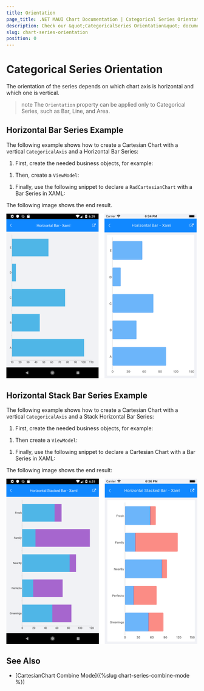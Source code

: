 ```yaml
---
title: Orientation
page_title: .NET MAUI Chart Documentation | Categorical Series Orientation
description: Check our &quot;CategoricalSeries Orientation&quot; documentation article for Telerik Chart for .NET MAUI
slug: chart-series-orientation
position: 0
---
```


# Categorical Series Orientation

The orientation of the series depends on which chart axis is horizontal and which one is vertical.

>note The `Orientation` property can be applied only to Categorical Series, such as Bar, Line, and Area.

## Horizontal Bar Series Example

The following example shows how to create a Cartesian Chart with a vertical `CategoricalAxis` and a Horizontal Bar Series:

1. First, create the needed business objects, for example:

 <snippet id='categorical-data-model' />


1. Then, create a `ViewModel`:

 <snippet id='chart-series-categorical-data-view-model' />


1. Finally, use the following snippet to declare a `RadCartesianChart` with a Bar Series in XAML:

 <snippet id='chart-series-barhorizontal-xaml' />



The following image shows the end result.

![Horizontal BarSeries](images/chart-series-features-horizontal-series.png)

## Horizontal Stack Bar Series Example

The following example shows how to create a Cartesian Chart with a vertical `CategoricalAxis` and a Stack Horizontal Bar Series:

1. First, create the needed business objects, for example:

 <snippet id='categorical-data-model' />

1. Then create a `ViewModel`:

 <snippet id='chart-series-series-categorical-view-model' />

1. Finally, use the following snippet to declare a Cartesian Chart with a Bar Series in XAML:

 <snippet id='chart-series-stackbarhorizontal-xaml' />


The following image shows the end result:

![Horizontal BarSeries](images/chart-series-features-horizontal-stack-series.png)

## See Also

- [CartesianChart Combine Mode]({%slug chart-series-combine-mode %})
